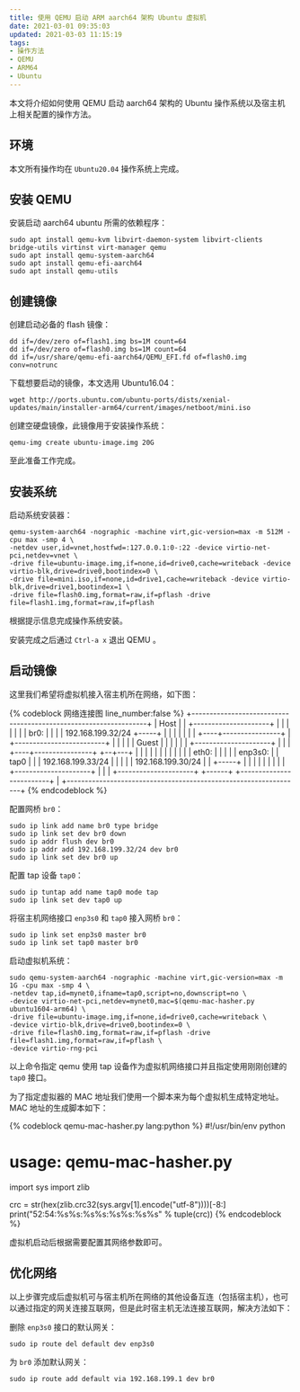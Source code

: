 ```yaml
---
title: 使用 QEMU 启动 ARM aarch64 架构 Ubuntu 虚拟机
date: 2021-03-01 09:35:03
updated: 2021-03-03 11:15:19
tags:
- 操作方法
- QEMU
- ARM64
- Ubuntu
---
```


本文将介绍如何使用 QEMU 启动 aarch64 架构的 Ubuntu 操作系统以及宿主机上相关配置的操作方法。

<!-- more -->

## 环境

本文所有操作均在 `Ubuntu20.04` 操作系统上完成。

## 安装 QEMU

安装启动 aarch64 ubuntu 所需的依赖程序：

```shell
sudo apt install qemu-kvm libvirt-daemon-system libvirt-clients bridge-utils virtinst virt-manager qemu
sudo apt install qemu-system-aarch64
sudo apt install qemu-efi-aarch64
sudo apt install qemu-utils
```

## 创建镜像

创建启动必备的 flash 镜像：

```shell
dd if=/dev/zero of=flash1.img bs=1M count=64
dd if=/dev/zero of=flash0.img bs=1M count=64
dd if=/usr/share/qemu-efi-aarch64/QEMU_EFI.fd of=flash0.img conv=notrunc
```

下载想要启动的镜像，本文选用 Ubuntu16.04：

```shell
wget http://ports.ubuntu.com/ubuntu-ports/dists/xenial-updates/main/installer-arm64/current/images/netboot/mini.iso
```

创建空硬盘镜像，此镜像用于安装操作系统：

```shell
qemu-img create ubuntu-image.img 20G
```

至此准备工作完成。

## 安装系统

启动系统安装器：

```shell
qemu-system-aarch64 -nographic -machine virt,gic-version=max -m 512M -cpu max -smp 4 \
-netdev user,id=vnet,hostfwd=:127.0.0.1:0-:22 -device virtio-net-pci,netdev=vnet \
-drive file=ubuntu-image.img,if=none,id=drive0,cache=writeback -device virtio-blk,drive=drive0,bootindex=0 \
-drive file=mini.iso,if=none,id=drive1,cache=writeback -device virtio-blk,drive=drive1,bootindex=1 \
-drive file=flash0.img,format=raw,if=pflash -drive file=flash1.img,format=raw,if=pflash 
```

根据提示信息完成操作系统安装。

安装完成之后通过 `Ctrl-a x` 退出 QEMU 。

## 启动镜像

这里我们希望将虚拟机接入宿主机所在网络，如下图：

{% codeblock 网络连接图 line_number:false %}
+-----------------------------------------------------------------+
|  Host                                                           |
| +---------------------+                                         |
| |                     |                                         |
| | br0:                |                                         |
| |   192.168.199.32/24 +-----+                                   |
| |                     |     |                                   |
| +----+----------------+     |       +-------------------------+ |
|      |                      |       |  Guest                  | |
|      |                      |       | +---------------------+ | |
| +----+----------------+  +--+---+   | |                     | | |
| |                     |  |      |   | | eth0:               | | |
| | enp3s0:             |  | tap0 |   | |   192.168.199.33/24 | | |
| |   192.168.199.30/24 |  |      +-----+                     | | |
| |                     |  |      |   | +---------------------+ | |
| +---------------------+  +------+   +-------------------------+ |
+-----------------------------------------------------------------+
{% endcodeblock %}

配置网桥 `br0`：

```shell
sudo ip link add name br0 type bridge
sudo ip link set dev br0 down
sudo ip addr flush dev br0
sudo ip addr add 192.168.199.32/24 dev br0
sudo ip link set dev br0 up
```

配置 tap 设备 `tap0`：

```shell
sudo ip tuntap add name tap0 mode tap
sudo ip link set dev tap0 up
```

将宿主机网络接口 `enp3s0` 和 `tap0` 接入网桥 `br0`：

```shell
sudo ip link set enp3s0 master br0
sudo ip link set tap0 master br0
```

启动虚拟机系统：

```shell
sudo qemu-system-aarch64 -nographic -machine virt,gic-version=max -m 1G -cpu max -smp 4 \
-netdev tap,id=mynet0,ifname=tap0,script=no,downscript=no \
-device virtio-net-pci,netdev=mynet0,mac=$(qemu-mac-hasher.py ubuntu1604-arm64) \
-drive file=ubuntu-image.img,if=none,id=drive0,cache=writeback \
-device virtio-blk,drive=drive0,bootindex=0 \
-drive file=flash0.img,format=raw,if=pflash -drive file=flash1.img,format=raw,if=pflash \
-device virtio-rng-pci
```

以上命令指定 qemu 使用 tap 设备作为虚拟机网络接口并且指定使用刚刚创建的 `tap0` 接口。

为了指定虚拟器的 MAC 地址我们使用一个脚本来为每个虚拟机生成特定地址。MAC 地址的生成脚本如下：

{% codeblock qemu-mac-hasher.py lang:python %}
#!/usr/bin/env python
# usage: qemu-mac-hasher.py <VMName>

import sys
import zlib

crc = str(hex(zlib.crc32(sys.argv[1].encode("utf-8"))))[-8:]
print("52:54:%s%s:%s%s:%s%s:%s%s" % tuple(crc))
{% endcodeblock %}

虚拟机启动后根据需要配置其网络参数即可。

## 优化网络

以上步骤完成后虚拟机可与宿主机所在网络的其他设备互连（包括宿主机），也可以通过指定的网关连接互联网，但是此时宿主机无法连接互联网，解决方法如下：

删除 `enp3s0` 接口的默认网关：

```shell
sudo ip route del default dev enp3s0
```

为 `br0` 添加默认网关：

```shell
sudo ip route add default via 192.168.199.1 dev br0
```
